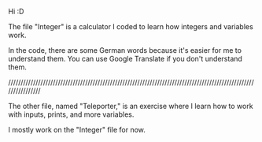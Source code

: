 Hi :D

The file "Integer" is a calculator I coded to learn how integers and variables work.

In the code, there are some German words because it's easier for me to understand them. You can use Google Translate if you don't understand them.

////////////////////////////////////////////////////////////////////////////////////////////////////////////////

The other file, named "Teleporter," is an exercise where I learn how to work with inputs, prints, and more variables.

I mostly work on the "Integer" file for now.

